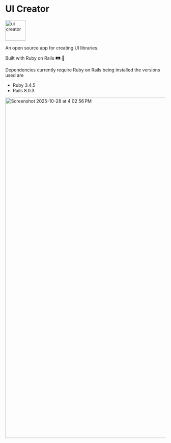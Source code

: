 # UI Creator
<img width="64" height="64" alt="ui creator" src="https://github.com/user-attachments/assets/ace5cd74-9c04-4fa3-97c4-40a8e2d22f7e" />

An open source app for creating UI libraries. 

Built with Ruby on Rails 🛤️ 💎

Dependencies currently require Ruby on Rails being installed the versions used are

- Ruby 3.4.5
- Rails 8.0.3


<img width="1710" height="1068" alt="Screenshot 2025-10-28 at 4 02 56 PM" src="https://github.com/user-attachments/assets/3d768dc0-9336-4e45-b0f9-82b6ff440217" />

